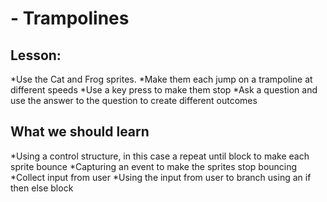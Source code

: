 # - Trampolines


## Lesson: 
 *Use the Cat and Frog sprites.
 *Make them each jump on a trampoline at different speeds
 *Use a key press to make them stop
 *Ask a question and use the answer to the question to create different outcomes

## What we should learn
 *Using a control structure, in this case a repeat until block to make each sprite bounce
 *Capturing an event to make the sprites stop bouncing
 *Collect input from user
 *Using the input from user to branch using an if then else block

